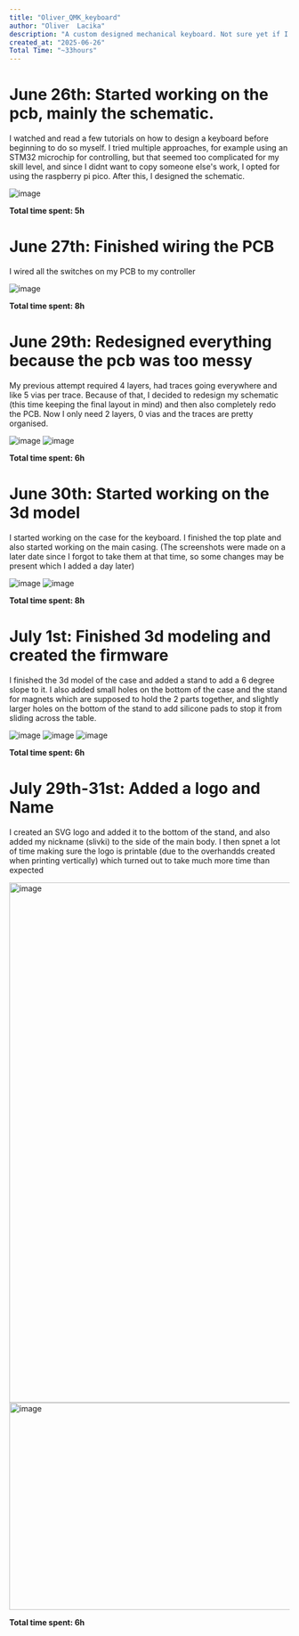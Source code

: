 ```yaml
---
title: "Oliver_QMK_keyboard"
author: "Oliver  Lacika"
description: "A custom designed mechanical keyboard. Not sure yet if I will be able to add any features like rbg or rotary knobs"
created_at: "2025-06-26"
Total Time: "~33hours"
---
```

# June 26th: Started working on the pcb, mainly the schematic.

I watched and read a few tutorials on how to design a keyboard before beginning to do so myself. I tried multiple approaches, for example using an STM32 microchip for controlling, but that seemed too complicated for my skill level, and since I didnt want to copy someone else's work, I opted for using the raspberry pi pico. After this, I designed the schematic.

![image](https://github.com/user-attachments/assets/090fa1db-f793-48ed-979a-0b9e558d6d52)


**Total time spent: 5h**
# June 27th: Finished wiring the PCB

I wired all the switches on my PCB to my controller

![image](https://github.com/user-attachments/assets/ae7b270b-8baa-46b2-9920-89d8375cc2eb)


**Total time spent: 8h**
# June 29th: Redesigned everything because the pcb was too messy

My previous attempt required 4 layers, had traces going everywhere and like 5 vias per trace. Because of that, I decided to redesign my schematic (this time keeping the final layout in mind) and then also completely redo the PCB. Now I only need 2 layers, 0 vias and the traces are pretty organised.

![image](https://github.com/user-attachments/assets/15dacf79-3c77-4327-bccd-7a6096c74d43)
![image](https://github.com/user-attachments/assets/a26a1317-221c-4617-982f-90fe2be8e7df)


**Total time spent: 6h**
# June 30th: Started working on the 3d model

I started working on the case for the keyboard. I finished the top plate and also started working on the main casing. (The screenshots were made on a later date since I forgot to take them at that time, so some changes may be present which I added a day later)

![image](https://github.com/user-attachments/assets/7fbc516b-95d8-4e0a-949b-a8cc65879764)
![image](https://github.com/user-attachments/assets/09f69211-475a-43dc-95ab-3a8dfa7a52f0)


**Total time spent: 8h**
# July 1st: Finished 3d modeling and created the firmware

I finished the 3d model of the case and added a stand to add a 6 degree slope to it. I also added small holes on the bottom of the case and the stand for magnets which are supposed to hold the 2 parts together, and slightly larger holes on the bottom of the stand to add silicone pads to stop it from sliding across the table.

![image](https://github.com/user-attachments/assets/144e8a5c-622e-4111-80e0-e683fd8c387d)
![image](https://github.com/user-attachments/assets/7635cb1c-831a-4457-ac45-62846b0589ac)
![image](https://github.com/user-attachments/assets/b0f255fa-f408-4e50-9c0a-fce6ad88e442)


**Total time spent: 6h**
# July 29th-31st: Added a logo and Name

I created an SVG logo and added it to the bottom of the stand, and also added my nickname (slivki) to the side of the main body. I then spnet a lot of time making sure the logo is printable (due to the overhandds created when printing vertically) which turned out to take much more time than expected

<img width="1461" height="934" alt="image" src="https://github.com/user-attachments/assets/7462e68e-8542-4ea8-bb26-374489a49eec" />
<img width="857" height="372" alt="image" src="https://github.com/user-attachments/assets/62255da1-59df-4f18-8f9e-59e272d52561" />


**Total time spent: 6h**

